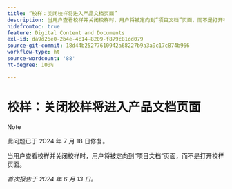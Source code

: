 ```yaml
---
title: “校样：关闭校样将进入产品文档页面”
description: 当用户查看校样并关闭校样时，用户将被定向到“项目文档”页面，而不是打开校样页面。
hidefromtoc: true
feature: Digital Content and Documents
exl-id: da9d26e0-2b4e-4c14-8209-f879c81cd079
source-git-commit: 18d44b25277610942a68227b9a3a9c17c874b966
workflow-type: ht
source-wordcount: '88'
ht-degree: 100%

---
```


# 校样：关闭校样将进入产品文档页面

>[!NOTE]
>
>此问题已于 2024 年 7 月 18 日修复。

当用户查看校样并关闭校样时，用户将被定向到“项目文档”页面，而不是打开校样页面。

_首次报告于 2024 年 6 月 13 日。_
